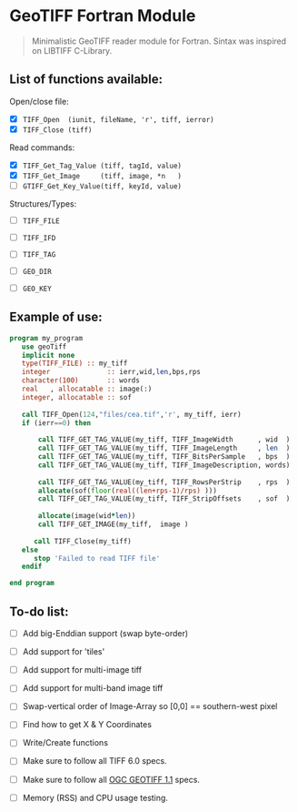# GeoTIFF Fortran Module

> Minimalistic GeoTIFF reader module for Fortran. Sintax was inspired on LIBTIFF C-Library.


## List of functions available:

Open/close file:
- [x] `TIFF_Open  (iunit, fileName, 'r', tiff, ierror)` 
- [x] `TIFF_Close (tiff)               `

Read commands:
- [x] `TIFF_Get_Tag_Value (tiff, tagId, value)`
- [x] `TIFF_Get_Image     (tiff, image, *n   )`
- [ ] `GTIFF_Get_Key_Value(tiff, keyId, value)`

Structures/Types:
- [ ] `TIFF_FILE`
- [ ] `TIFF_IFD`
- [ ] `TIFF_TAG` 
- [ ] `GEO_DIR`
- [ ] `GEO_KEY` 


## Example of use:

```fortran
program my_program
   use geoTiff
   implicit none  
   type(TIFF_FILE) :: my_tiff
   integer              :: ierr,wid,len,bps,rps
   character(100)       :: words
   real   , allocatable :: image(:)
   integer, allocatable :: sof
   
   call TIFF_Open(124,"files/cea.tif",'r', my_tiff, ierr)
   if (ierr==0) then
   
       call TIFF_GET_TAG_VALUE(my_tiff, TIFF_ImageWidth      , wid  )
       call TIFF_GET_TAG_VALUE(my_tiff, TIFF_ImageLength     , len  )
       call TIFF_GET_TAG_VALUE(my_tiff, TIFF_BitsPerSample   , bps  )
       call TIFF_GET_TAG_VALUE(my_tiff, TIFF_ImageDescription, words)
   
       call TIFF_GET_TAG_VALUE(my_tiff, TIFF_RowsPerStrip    , rps  )
       allocate(sof(floor(real((len+rps-1)/rps) )))
       call TIFF_GET_TAG_VALUE(my_tiff, TIFF_StripOffsets    , sof  )
   
       allocate(image(wid*len))
       call TIFF_GET_IMAGE(my_tiff,  image )
   
      call TIFF_Close(my_tiff)
   else
      stop 'Failed to read TIFF file'
   endif

end program
```


## To-do list:

- [ ] Add big-Enddian support (swap byte-order)
- [ ] Add support for 'tiles'
- [ ] Add support for multi-image tiff
- [ ] Add support for multi-band image tiff
- [ ] Swap-vertical order of Image-Array so [0,0] == southern-west pixel
- [ ] Find how to get X & Y Coordinates
- [ ] Write/Create functions
- [ ] Make sure to follow all TIFF 6.0 specs.
- [ ] Make sure to follow all [OGC GEOTIFF 1.1](https://docs.ogc.org/is/19-008r4/19-008r4.html) specs.
- [ ] Memory (RSS) and CPU usage testing.

